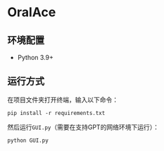 # OralAce

## 环境配置

- Python 3.9+

## 运行方式

在项目文件夹打开终端，输入以下命令：
```
pip install -r requirements.txt
```

然后运行`GUI.py`（需要在支持GPT的网络环境下运行）：
```
python GUI.py
```
